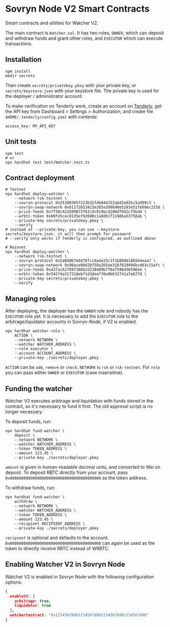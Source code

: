 Sovryn Node V2 Smart Contracts
==============================

Smart contracts and utilities for Watcher V2.

The main contract is `Watcher.sol`. It has two roles, `OWNER`, which can deposit and withdraw funds
and grant other roles, and `EXECUTOR` which can execute transactions.

Installation
------------

```shell
npm install
mkdir secrets
```

Then create `secrets/privatekey.pkey` with your private key, or `secrets/keystore.json` with your keystore file.
The private key is used for the deployer / administrator account.

To make verification on Tenderly work, create an account on [Tenderly](https://tenderly.co),
get the API key from Dashboard > Settings > Authorization, and create file
`$HOME/.tenderly/config.yaml` with contents:
```shell
access_key: MY_API_KEY
```


Unit tests
----------

```shell
npm test
# or
npx hardhat test test/Watcher.test.ts
```

Contract deployment
-------------------

```shell
# Testnet
npx hardhat deploy-watcher \
    --network rsk-testnet \
    --sovryn-protocol 0x25380305f223b32fdb844152abd2e82bc5ad99c3 \
    --sovryn-swap-network 0x61172b53423e205a399640e5283e51fe60ec2256 \
    --price-feeds 0x7f38c422b99075f63c9c919ecd200df8d2cf5bd4 \
    --wrbtc-token 0x69fe5cec81d5ef92600c1a0db1f11986ab3758ab \
    --private-key secrets/privatekey.pkey \
    --verify 
# instead of --private-key, you can use --keystore secrets/keystore.json. it will then prompt for password
# --verify only works if Tenderly is configured, as outlined above

# Mainnet
npx hardhat deploy-watcher \
    --network rsk-testnet \
    --sovryn-protocol 0x5a0d867e0d70fcc6ade25c3f1b89d618b5b4eaa7 \
    --sovryn-swap-network 0x98ace08d2b759a265ae326f010496bcd63c15afc \
    --price-feeds 0x437ac62769f386b2d238409b7f0a7596d36506e4 \
    --wrbtc-token 0x542fda317318ebf1d3deaf76e0b632741a7e677d \
    --private-key secrets/privatekey.pkey \
    --verify 
```

Managing roles
--------------

After deploying, the deployer has the `OWNER` role and nobody has the `EXECUTOR` role yet.
It is necessary to add the `EXECUTOR` role to the arbitrage/liquidator accounts in Sovryn-Node, if V2 is enabled.

```shell
npx hardhat watcher-role \
    ACTION \
    --network NETWORK \
    --watcher WATCHER_ADDRESS \
    --role executor \
    --account ACCOUNT_ADDRESS \
    --private-key ./secrets/deployer.pkey
```

`ACTION` can be `add`, `remove` or `check`. `NETWORK` is `rsk` or `rsk-testnet`.
For `role` you can pass either `OWNER` or `EXECUTOR` (case insensitive).


Funding the watcher
-------------------

Watcher V2 executes arbitrage and liquidation with funds stored in the contract, so it's necessary to fund it first.
The old approval script is no longer necessary.

To deposit funds, run:

```shell
npx hardhat fund-watcher \
    deposit \
    --network NETWORK \
    --watcher WATCHER_ADDRESS \
    --token TOKEN_ADDRESS \
    --amount 123.45 \
    --private-key ./secrets/deployer.pkey 
```

`amount` is given in human-readable decimal units, and converted to Wei on deposit. To deposit RBTC directly from
your account, pass `0x0000000000000000000000000000000000000000` as the token address.

To withdraw funds, run:

```shell
npx hardhat fund-watcher \
    withdraw \
    --network NETWORK \
    --watcher WATCHER_ADDRESS \
    --token TOKEN_ADDRESS \
    --amount 123.45 \
    --recipient RECIPIENT_ADDRESS \
    --private-key ./secrets/deployer.pkey 
```

`recipient` is optional and defaults to the account.
`0x0000000000000000000000000000000000000000` can again be used as the token to directly receive RBTC instead of WRBTC.


Enabling Watcher V2 in Sovryn Node
----------------------------------

Watcher V2 is enabled in Sovryn Node with the following configuration options:
```json
{
  enableV2: {
    arbitrage: true,
    liquidator: true
  },
  watcherContract: "0x1234567890123456789012345678901234567890"
}
```

